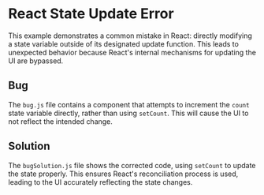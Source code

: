 # React State Update Error
This example demonstrates a common mistake in React: directly modifying a state variable outside of its designated update function.  This leads to unexpected behavior because React's internal mechanisms for updating the UI are bypassed.

## Bug
The `bug.js` file contains a component that attempts to increment the `count` state variable directly, rather than using `setCount`. This will cause the UI to not reflect the intended change.

## Solution
The `bugSolution.js` file shows the corrected code, using `setCount` to update the state properly. This ensures React's reconciliation process is used, leading to the UI accurately reflecting the state changes.